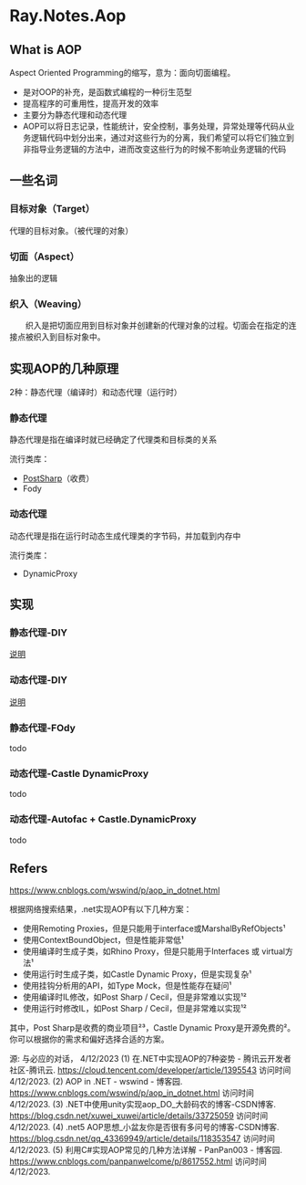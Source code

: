 # Ray.Notes.Aop

## What is AOP

Aspect Oriented Programming的缩写，意为：面向切面编程。

- 是对OOP的补充，是函数式编程的一种衍生范型
- 提高程序的可重用性，提高开发的效率
- 主要分为静态代理和动态代理
- AOP可以将日志记录，性能统计，安全控制，事务处理，异常处理等代码从业务逻辑代码中划分出来，通过对这些行为的分离，我们希望可以将它们独立到非指导业务逻辑的方法中，进而改变这些行为的时候不影响业务逻辑的代码

## 一些名词

### 目标对象（Target）

代理的目标对象。（被代理的对象）

### 切面（Aspect）

抽象出的逻辑

### 织入（Weaving）
  织入是把切面应用到目标对象并创建新的代理对象的过程。切面会在指定的连接点被织入到目标对象中。

## 实现AOP的几种原理

2种：静态代理（编译时）和动态代理（运行时）

### 静态代理

静态代理是指在编译时就已经确定了代理类和目标类的关系

流行类库：

- [PostSharp](https://www.postsharp.net/)（收费）
- Fody

### 动态代理

动态代理是指在运行时动态生成代理类的字节码，并加载到内存中

流行类库：
- DynamicProxy



## 实现

### 静态代理-DIY

[说明](DiyStaticProxy/README.md)

### 动态代理-DIY

[说明](DiyDynamicProxy/README.md)

### 静态代理-FOdy

todo

### 动态代理-Castle DynamicProxy

todo

### 动态代理-Autofac + Castle.DynamicProxy

todo

## Refers

https://www.cnblogs.com/wswind/p/aop_in_dotnet.html

根据网络搜索结果，.net实现AOP有以下几种方案：

- 使用Remoting Proxies，但是只能用于interface或MarshalByRefObjects¹
- 使用ContextBoundObject，但是性能非常低¹
- 使用编译时生成子类，如Rhino Proxy，但是只能用于Interfaces 或 virtual方法¹
- 使用运行时生成子类，如Castle Dynamic Proxy，但是实现复杂¹
- 使用挂钩分析用的API，如Type Mock，但是性能存在疑问¹
- 使用编译时IL修改，如Post Sharp / Cecil，但是非常难以实现¹²
- 使用运行时修改IL，如Post Sharp / Cecil，但是非常难以实现¹²

其中，Post Sharp是收费的商业项目²³，Castle Dynamic Proxy是开源免费的²。你可以根据你的需求和偏好选择合适的方案。

源: 与必应的对话， 4/12/2023
(1) 在.NET中实现AOP的7种姿势 - 腾讯云开发者社区-腾讯云. https://cloud.tencent.com/developer/article/1395543 访问时间 4/12/2023.
(2) AOP in .NET - wswind - 博客园. https://www.cnblogs.com/wswind/p/aop_in_dotnet.html 访问时间 4/12/2023.
(3) .NET中使用unity实现aop_DO_大龄码农的博客-CSDN博客. https://blog.csdn.net/xuwei_xuwei/article/details/33725059 访问时间 4/12/2023.
(4) .net5 AOP思想_小盆友你是否很有多问号的博客-CSDN博客. https://blog.csdn.net/qq_43369949/article/details/118353547 访问时间 4/12/2023.
(5) 利用C#实现AOP常见的几种方法详解 - PanPan003 - 博客园. https://www.cnblogs.com/panpanwelcome/p/8617552.html 访问时间 4/12/2023.